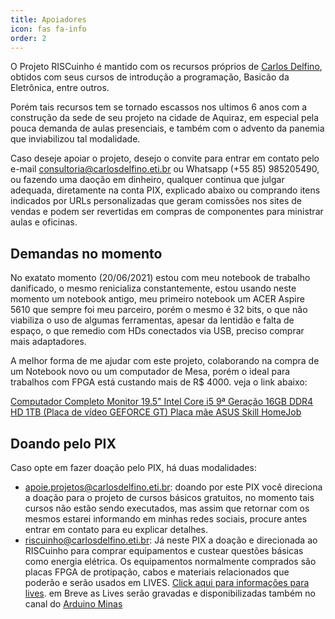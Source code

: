 ```yaml
---
title: Apoiadores
icon: fas fa-info
order: 2
---
```


O Projeto RISCuinho é mantido com os recursos próprios de [Carlos Delfino](https://carlosdelfino.eti.br), obtidos com seus cursos de introdução a programação, Basicão da Eletrônica, entre outros.

Porém tais recursos tem se tornado escassos nos ultimos 6 anos com a construção da sede de seu projeto na cidade de Aquiraz, em especial pela pouca demanda de aulas presenciais, e também com o advento da panemia que inviabilizou tal modalidade.

Caso deseje apoiar o projeto, desejo o convite para entrar em contato pelo e-mail consultoria@carlosdelfino.eti.br ou Whatsapp (+55 85) 985205490, ou fazendo uma daoção em dinheiro, qualquer continua que julgar adequada,  diretamente na conta PIX, explicado abaixo ou comprando itens indicados por URLs personalizadas que geram comissões nos sites de vendas e podem ser revertidas em compras de componentes para ministrar aulas e oficinas.

## Demandas no momento

No exatato momento (20/06/2021) estou com meu notebook de trabalho danificado, o mesmo renicializa constantemente, estou usando neste momento um notebook antigo, meu primeiro notebook um ACER Aspire 5610 que sempre foi meu parceiro, porém o mesmo é 32 bits, o que não viabiliza o uso de algumas ferramentas, apesar da lentidão e falta de espaço, o que remedio com HDs conectados via USB, preciso comprar mais adaptadores.

A melhor forma de me ajudar com este projeto, colaborando na compra de um Notebook novo ou um computador de Mesa, porém o ideal para trabalhos com FPGA está custando mais de R$ 4000. veja o link abaixo:

[Computador Completo Monitor 19.5" Intel Core i5 9ª Geração 16GB DDR4 HD 1TB (Placa de vídeo GEFORCE GT) Placa mãe ASUS Skill HomeJob](https://m.casasbahia.com.br/computador-completo-monitor-195-quot-intel-core-i5-9-geracao-16gb-ddr4-hd-1tb-placa-de-video-geforce-gt-placa-mae-asus-skill-homejob-1505366609/p/1505366609?utm_medium=Cpc&utm_source=GP_PLA&IdSku=1505366609&idLojista=47610&utm_campaign=3P_inform%C3%A1tica_SSC&gclid=Cj0KCQjwweyFBhDvARIsAA67M73f7Ddq5H8OJDEZyXLifjYopYoALB5YQVEsFUnKqWVpwu_MgpvU89YaAsKuEALw_wcB)


## Doando pelo PIX

Caso opte em fazer doação pelo PIX, há duas modalidades:

* apoie.projetos@carlosdelfino.eti.br: doando por este PIX você direciona a doação para o projeto de cursos básicos gratuitos, no momento tais cursos não estão sendo executados, mas assim que retornar com os mesmos estarei informando em minhas redes sociais, procure antes entrar em contato para eu explicar detalhes.
* riscuinho@carlosdelfino.eti.br: Já neste PIX a doação e direcionada ao RISCuinho para comprar equipamentos e custear questões básicas como energia elétrica. Os equipamentos normalmente comprados são placas FPGA de protipação, cabos e materiais relacionados que poderão e serão usados em LIVES. [Click aqui para informações para lives](https://carlosdelfino.eti.br/aovivo). em Breve as Lives serão gravadas e disponibilizadas também no canal do [Arduino Minas](https://youtube.com/ArduinoMinasBR)
